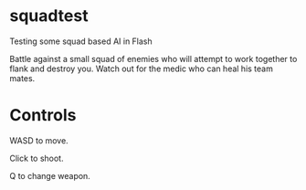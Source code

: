 # squadtest
Testing some squad based AI in Flash

Battle against a small squad of enemies who will attempt to work together to flank and destroy you. 
Watch out for the medic who can heal his team mates.

# Controls

WASD to move.

Click to shoot.

Q to change weapon.
